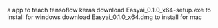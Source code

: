 a app to teach tensoflow keras
download Easyai_0.1.0_x64-setup.exe to install for windows 
download Easyai_0.1.0_x64.dmg to install for mac
